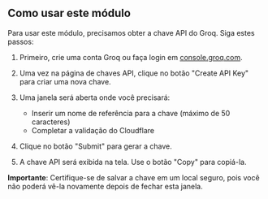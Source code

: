## Como usar este módulo

Para usar este módulo, precisamos obter a chave API do Groq. Siga estes passos:

1. Primeiro, crie uma conta Groq ou faça login em [console.groq.com](https://console.groq.com/keys).

2. Uma vez na página de chaves API, clique no botão "Create API Key" para criar uma nova chave.

3. Uma janela será aberta onde você precisará:
   - Inserir um nome de referência para a chave (máximo de 50 caracteres)
   - Completar a validação do Cloudflare

4. Clique no botão "Submit" para gerar a chave.

5. A chave API será exibida na tela. Use o botão "Copy" para copiá-la.

**Importante**: Certifique-se de salvar a chave em um local seguro, pois você não poderá vê-la novamente depois de fechar esta janela.